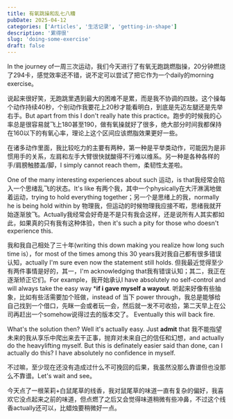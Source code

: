 ```yaml
---
title: 有氧跳操和乱七八糟
pubDate: 2025-04-12
categories: ['Articles', '生活记录', 'getting-in-shape']
description: '累得很'
slug: 'doing-some-exercise'
draft: false
---
```


In the journey of一周三次运动，我们今天进行了有氧无跑跳燃脂操，20分钟燃烧了294卡，感觉效率还不错，说不定可以尝试了把它作为一个daily的morning exercise。

说起来很好笑，无跑跳里遇到最大的困难不是累，而是我不协调的四肢。这个操每个动作持续40秒，个别动作我要花上20秒才能看明白，到底是先迈左腿还是先举右手。But apart from this I don't really hate this practice。跑步的时候我的心率总是很容易就飞上180甚至190，做有氧操就好了很多，绝大部分时间我都保持在160以下的有氧心率，理论上这个区间应该燃脂效果更好一些。

在诸多动作里面，我比较吃力的主要有两种，第一种是平举类动作，可能因为是非惯用手的关系，左肩和左手大臂很快就酸得不行难以维系。另一种是各种各样的手/肩膀触膝盖/脚，I simply cannot reach them，柔韧性太差啦。

One of the many interesting experiences about such 运动，is that我经常会陷入一个思绪乱飞的状态。It's like 有两个我，其中一个physically在大汗淋漓地做着运动，trying to hold everything together；另一个是思绪上的我，normally he is being hold within by 物理我，但运动的时候物理我应接不暇，思绪我就开始逐渐放飞。Actually我经常会好奇是不是只有我会这样，还是说所有人其实都如此，如果真的只有我有这种体验，then it's such a pity for those who doesn't experience this.

我和我自己相处了三十年(writing this down making you realize how long such time is），for most of the times among this 30 years我对我自己都有很多错误认知，actually I'm sure even now the statement still holds. 但我最近觉得至少有两件事情是好的，其一，I'm acknowledging that我有错误认知；其二，我正在逐渐矫正它们。For example，我开始承认I have absolutely no self-control and will always take the easy way ***if i gave myself a wayout**.
听起来好像有些抽象，比如有些活需要加个班做，instead of 当下 power through，我总是能够给自己找到一个借口，先眯一会或者玩一会，然后就一发不可收拾，第二天早上在公司再赶出一个somehow说得过去的版本交了。
Eventually this will back fire.

What's the solution then? Well it's actually easy. Just **admit** that 我不能指望未来的我从享乐中爬出来去干正事，抛弃对未来自己的信任和幻想，and actually do the heavylifting myself. But this is definately easier said than done, can I actually do this? I have absolutely no confidence in myself.

不过嘛，至少现在还没有造成过什么不可挽回的后果，我虽然没那么靠谱但也没那么不靠谱。Let's wait and see。

今天点了一根茉莉+白鼠尾草的线香，我对鼠尾草的味道一直有复杂的偏好，我喜欢它没点起来之前的味道，但点燃了之后又会觉得味道稍微有些冲鼻，不过这个线香actually还可以，比蜡烛要稍微好一点。
